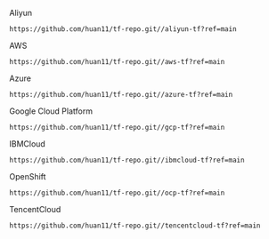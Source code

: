 Aliyun
```
https://github.com/huan11/tf-repo.git//aliyun-tf?ref=main
```
AWS
```
https://github.com/huan11/tf-repo.git//aws-tf?ref=main
```
Azure
```
https://github.com/huan11/tf-repo.git//azure-tf?ref=main
```
Google Cloud Platform
```
https://github.com/huan11/tf-repo.git//gcp-tf?ref=main
```
IBMCloud
```
https://github.com/huan11/tf-repo.git//ibmcloud-tf?ref=main
```
OpenShift
```
https://github.com/huan11/tf-repo.git//ocp-tf?ref=main
```
TencentCloud
```
https://github.com/huan11/tf-repo.git//tencentcloud-tf?ref=main
```

